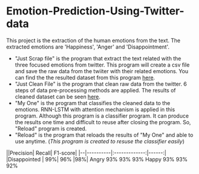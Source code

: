 # Emotion-Prediction-Using-Twitter-data
This project is the extraction of the human emotions from the text. The extracted emotions are 'Happiness', 'Anger' and 'Disappointment'.
- "Just Scrap file" is the program that extract the text related with the three focused emotions from twitter. This program will create a csv file and save the raw data from the twiiter with their related emotions. You can find the the resulted dataset from this program [here](https://www.kaggle.com/kosweet/raw-emotion-extraction-dataset-from-twitter).
- "Just Clean File" is the program that clean raw data from the twitter. 6 steps of data pre-processing methods are applied. The results of cleaned dataset can be seen [here](https://kaggle.com/kosweet/cleaned-emotion-extraction-dataset-from-twitter?utm_medium=social&utm_campaign=kaggle-dataset-share&utm_source=linkedin).
- "My One" is the program that classifies the cleaned data to the emotions. RNN-LSTM with attention mechanism is applied in this program. Although this program is a classifier program. It can produce the results one time and difficult to reuse after closing the program. So, "Reload" program is created.
- "Reload" is the program that reloads the results of "My One" and able to use anytime. (*This program is created to resuse the classifier easily*)
<table>
||Precision|	Recall|	F1-score|
|--|----------|:-------------:|------:|
|Disappointed |	99%|	96%	|98%|
Angry	93%	93%	93%
Happy	93%	93%	92%
</table>
